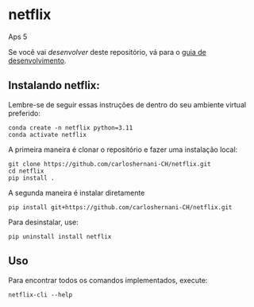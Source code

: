# netflix

Aps 5

Se você vai *desenvolver* deste repositório, vá para o [guia de desenvolvimento](README_DEV.md).

## Instalando netflix:

Lembre-se de seguir essas instruções de dentro do seu ambiente virtual preferido:

    conda create -n netflix python=3.11
    conda activate netflix

A primeira maneira é clonar o repositório e fazer uma instalação local:

    git clone https://github.com/carloshernani-CH/netflix.git
    cd netflix
    pip install .

A segunda maneira é instalar diretamente

    pip install git+https://github.com/carloshernani-CH/netflix.git

Para desinstalar, use:

    pip uninstall install netflix

## Uso

Para encontrar todos os comandos implementados, execute:

    netflix-cli --help

